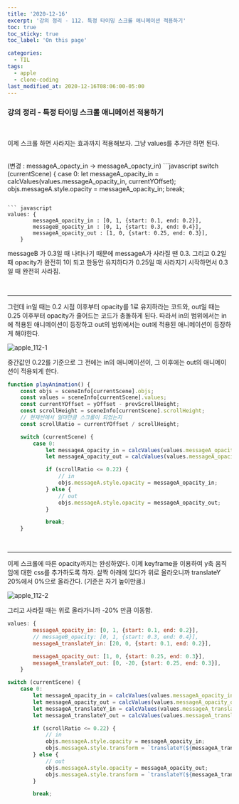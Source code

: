 ```yaml
---
title: '2020-12-16'
excerpt: '강의 정리 - 112. 특정 타이밍 스크롤 애니메이션 적용하기'
toc: true
toc_sticky: true
toc_label: 'On this page'

categories:
  - TIL
tags:
  - apple
  - clone-coding
last_modified_at: 2020-12-16T08:06:00-05:00
---
```


### 강의 정리 - 특정 타이밍 스크롤 애니메이션 적용하기

<br />

이제 스크롤 하면 사라지는 효과까지 적용해보자. 그냥 values를 추가만 하면 된다.

<br />
(변경 : messageA_opacty_in -> messageA_opacty_in)
```javascript
switch (currentScene) {
    case 0:
        let messageA_opacity_in = calcValues(values.messageA_opacity_in, currentYOffset);
        objs.messageA.style.opacity = messageA_opacity_in;
        break;

````

``` javascript
values: {
        messageA_opacity_in : [0, 1, {start: 0.1, end: 0.2}],
        messageB_opacity_in : [0, 1, {start: 0.3, end: 0.4}],
        messageA_opacity_out : [1, 0, {start: 0.25, end: 0.3}],
    }
````

messageB 가 0.3일 때 나타나기 때문에 messageA가 사라질 땐 0.3.
그리고 0.2일 때 opacity가 완전히 1이 되고 한동안 유지하다가 0.25일 때 사라지기 시작하면서 0.3일 때 완전히 사라짐.

<br />

---

그런데 in일 때는 0.2 시점 이후부터 opacity를 1로 유지하라는 코드와, out일 때는 0.25 이후부터 opacity가 줄어드는 코드가 충돌하게 된다.
따라서 in의 범위에서는 in에 적용된 애니메이션이 등장하고 out의 범위에서는 out에 적용된 애니메이션이 등장하게 해야한다.

![apple_112-1](https://user-images.githubusercontent.com/75867748/102371535-9e4e2b00-4001-11eb-974a-8a32e9356d5c.png)

중간값인 0.22를 기준으로 그 전에는 in의 애니메이션이, 그 이후에는 out의 애니메이션이 적용되게 한다.

```javascript
function playAnimation() {
    const objs = sceneInfo[currentScene].objs;
    const values = sceneInfo[currentScene].values;
    const currentYOffset = yOffset - prevScrollHeight;
    const scrollHeight = sceneInfo[currentScene].scrollHeight;
    // 현재씬에서 얼마만큼 스크롤이 되었는지
    const scrollRatio = currentYOffset / scrollHeight;

    switch (currentScene) {
        case 0:
            let messageA_opacity_in = calcValues(values.messageA_opacity_in, currentYOffset);
            let messageA_opacity_out = calcValues(values.messageA_opacity_out, currentYOffset);

            if (scrollRatio <= 0.22) {
                // in
                objs.messageA.style.opacity = messageA_opacity_in;
            } else {
                // out
                objs.messageA.style.opacity = messageA_opacity_out;
            }

            break;
    }
```

<br />

---

이제 스크롤에 따른 opacity까지는 완성하였다. 이제 keyframe을 이용하여 y축 움직임에 대한 css를 추가하도록 하자.
살짝 아래에 있다가 위로 올라오니까 translateY 20%에서 0%으로 올라간다.
(기준은 자기 높이만큼.)

![apple_112-2](https://user-images.githubusercontent.com/75867748/102371540-9ee6c180-4001-11eb-892d-967499749d81.png)

그리고 사라질 때는 위로 올라가니까 -20% 만큼 이동함.

```javascript
values: {
        messageA_opacity_in: [0, 1, {start: 0.1, end: 0.2}],
        // messageB_opacity: [0, 1, {start: 0.3, end: 0.4}],
        messageA_translateY_in: [20, 0, {start: 0.1, end: 0.2}],

        messageA_opacity_out: [1, 0, {start: 0.25, end: 0.3}],
        messageA_translateY_out: [0, -20, {start: 0.25, end: 0.3}],
    }
```

```javascript
switch (currentScene) {
    case 0:
        let messageA_opacity_in = calcValues(values.messageA_opacity_in, currentYOffset);
        let messageA_opacity_out = calcValues(values.messageA_opacity_out, currentYOffset);
        let messageA_translateY_in = calcValues(values.messageA_translateY_in, currentYOffset);
        let messageA_translateY_out = calcValues(values.messageA_translateY_out, currentYOffset);

        if (scrollRatio <= 0.22) {
            // in
            objs.messageA.style.opacity = messageA_opacity_in;
            objs.messageA.style.transform = `translateY(${messageA_translateY_in}%)`;
        } else {
            // out
            objs.messageA.style.opacity = messageA_opacity_out;
            objs.messageA.style.transform = `translateY(${messageA_translateY_out}%)`;
        }

        break;
```
